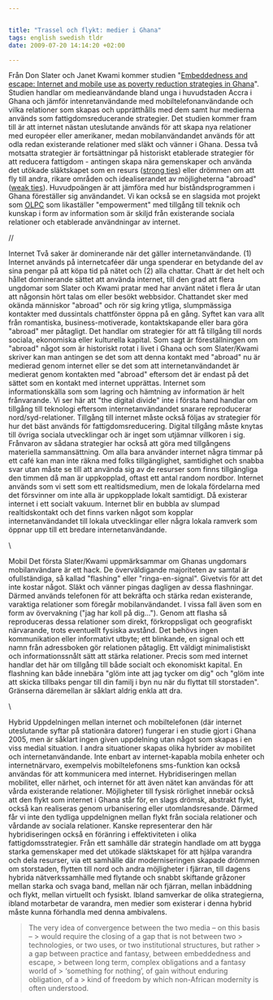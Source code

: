 ```yaml
--- 


title: "Trassel och flykt: medier i Ghana" 
tags: english swedish tldr
date: 2009-07-20 14:14:20 +02:00 

---
```


Från Don Slater och Janet Kwami kommer studien "[Embeddedness and escape: Internet and mobile use as poverty reduction strategies in Ghana](http://www.civilsociety.developmentgateway.org/uploads/media/civilsociety/internet.pdf)". Studien handlar om medieanvändande bland unga i huvudstaden Accra i Ghana och jämför intenretanvändande med mobiltelefonanvändande och vilka relationer som skapas och upprätthålls med dem samt hur medierna används som fattigdomsreducerande strategier. Det studien kommer fram till är att internet nästan uteslutande används för att skapa nya relationer med européer eller amerikaner, medan mobilanvändandet används för att odla redan existerande relationer med släkt och vänner i Ghana. Dessa två motsatta strategier är fortsättningar på historiskt etablerade strategier för att reducera fattigdom - antingen skapa nära gemenskaper och använda det utökade släktskapet som en resurs ([strong ties](http://en.wikipedia.org/wiki/Interpersonal_ties)) eller drömmen om att fly till andra, rikare områden och idealiserandet av möjligheterna "abroad" ([weak ties](http://en.wikipedia.org/wiki/Mark_Granovetter#The_strength_of_weak_ties)). Huvudpoängen är att jämföra med hur biståndsprogrammen i Ghana föreställer sig användandet. Vi kan också se en slagsida mot projekt som [OLPC](http://laptop.org/en/) som likaställer "empowerment" med tillgång till teknik och kunskap i form av information som är skiljd från existerande sociala relationer och etablerade användningar av internet. 

//

Internet Två saker är dominerande när det gäller internetanvändande. (1) Internet används på internetcaféer där unga spenderar en betydande del av sina pengar på att köpa tid på nätet och (2) alla chattar. Chatt är det helt och hållet dominerande sättet att använda internet, till den grad att flera ungdomar som Slater och Kwami pratar med har använt nätet i flera år utan att någonsin hört talas om eller besökt webbsidor. Chattandet sker med okända människor "abroad" och rör sig kring ytliga, slumpmässiga kontakter med dussintals chattfönster öppna på en gång. Syftet kan vara allt från romantiska, business-motiverade, kontaktskapande eller bara göra "abroad" mer påtagligt. Det handlar om strategier för att få tillgång till nords sociala, ekonomiska eller kulturella kapital. Som sagt är föreställningen om "abroad" något som är historiskt rotat i livet i Ghana och som Slater/Kwami skriver kan man antingen se det som att denna kontakt med "abroad" nu är medierad genom internet eller se det som att internetanvändandet är medierat genom kontakten med "abroad" eftersom det är endast på det sättet som en kontakt med internet upprättas. Internet som informationskälla som som lagring och hämtning av information är helt frånvarande. Vi ser här att "the digital divide" inte i första hand handlar om tillgång till teknologi eftersom internetanvändandet snarare reproducerar nord/syd-relationer. Tillgång till internet måste också följas av strategier för hur det bäst används för fattigdomsreducering. Digital tillgång måste knytas till övriga sociala utvecklingar och är inget som utjämnar villkoren i sig. Frånvaron av sådana strategier har också att göra med tillgångens materiella sammansättning. Om alla bara använder internet några timmar på ett café kan man inte räkna med folks tillgänglighet, samtidighet och snabba svar utan måste se till att använda sig av de resurser som finns tillgängliga den timmen då man är uppkopplad, oftast ett antal random nordbor. Internet används som vi sett som ett realtidsmedium, men de lokala fördelarna med det försvinner om inte alla är uppkopplade lokalt samtidigt. Då existerar internet i ett socialt vakuum. Internet blir en bubbla av slumpad realtidskontakt och det finns varken något som kopplar internetanvändandet till lokala utvecklingar eller några lokala ramverk som öppnar upp till ett bredare internetanvändande. 

\\

Mobil Det första Slater/Kwami uppmärksammar om Ghanas ungdomars mobilanvändare är ett hack. De överväldigande majoriteten av samtal är ofullständiga, så kallad "flashing" eller "ringa-en-signal". Givetvis för att det inte kostar något. Släkt och vänner pingas dagligen av dessa flashningar. Därmed används telefonen för att bekräfta och stärka redan existerande, varaktiga relationer som föregår mobilanvändandet. I vissa fall även som en form av övervakning ("jag har koll på dig..."). Genom att flasha så reproduceras dessa relationer som direkt, förkroppsligat och geografiskt närvarande, trots eventuellt fysiska avstånd. Det behövs ingen kommunikation eller informativt utbyte; ett blinkande, en signal och ett namn från adressboken gör relationen påtaglig. Ett väldigt minimalistiskt och informationssnålt sätt att stärka relationer. Precis som med internet handlar det här om tillgång till både socialt och ekonomiskt kapital. En flashning kan både innebära "glöm inte att jag tycker om dig" och "glöm inte att skicka tillbaks pengar till din familj i byn nu när du flyttat till storstaden". Gränserna däremellan är såklart aldrig enkla att dra. 

\\

Hybrid Uppdelningen mellan internet och mobiltelefonen (där internet uteslutande syftar på stationära datorer) fungerar i en studie gjort i Ghana 2005, men är såklart ingen given uppdelning utan något som skapas i en viss medial situation. I andra situationer skapas olika hybrider av mobilitet och internetanvändande. Inte enbart av internet-kapabla mobila enheter och internetnärvaro, exempelvis mobiltelefonens sms-funktion kan också användas för att kommunicera med internet. Hybridiseringen mellan mobilitet, eller närhet, och internet för att även nätet kan användas för att vårda existerande relationer. Möjligheter till fysisk rörlighet innebär också att den flykt som internet i Ghana står för, en slags drömsk, abstrakt flykt, också kan realiseras genom urbanisering eller utomlandsresande. Därmed får vi inte den tydliga uppdelnignen mellan flykt från sociala relationer och vårdande av sociala relationer. Kanske representerar den här hybridiseringen också en föränring i effektiviteten i olika fattigdomsstrategier. Från ett samhälle där strategin handlade om att bygga starka gemenskaper med det utökade släktskapet för att hjälpa varandra och dela resurser, via ett samhälle där moderniseringen skapade drömmen om storstaden, flytten till nord och andra möjligheter i fjärran, till dagens hybrida nätverkssamhälle med flytande och snabbt skiftande gråzoner mellan starka och svaga band, mellan när och fjärran, mellan inbäddning och flykt, mellan virtuellt och fysiskt. Ibland samverkar de olika strategierna, ibland motarbetar de varandra, men medier som existerar i denna hybrid måste kunna förhandla med denna ambivalens.

> The very idea of convergence between the two media – on this basis – > would require the closing of a gap that is not between two > technologies, or two uses, or two institutional structures, but rather > a gap between practice and fantasy, between embeddedness and escape, > between long term, complex obligations and a fantasy world of > ‘something for nothing’, of gain without enduring obligation, of a > kind of freedom by which non-African modernity is often understood. 